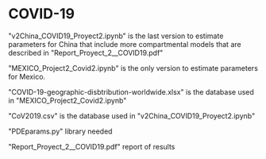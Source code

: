# COVID-19

"v2China_COVID19_Proyect2.ipynb" is the last version to estimate parameters for China that include more compartmental models that are described in "Report_Proyect_2__COVID19.pdf"

"MEXICO_Project2_Covid2.ipynb" is the only version to estimate parameters for Mexico. 

"COVID-19-geographic-disbtribution-worldwide.xlsx" is the database used in "MEXICO_Project2_Covid2.ipynb"

"CoV2019.csv" is the database used in "v2China_COVID19_Proyect2.ipynb"

"PDEparams.py"	library needed

"Report_Proyect_2__COVID19.pdf" report of results 
